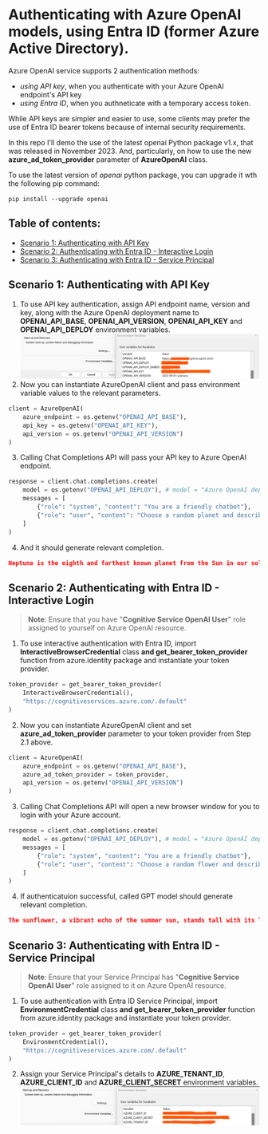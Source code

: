 # Authenticating with Azure OpenAI models, using Entra ID (former Azure Active Directory).

Azure OpenAI service supports 2 authentication methods:
- _using API key_, when you authenticate with your Azure OpenAI endpoint's API key
- _using Entra ID_, when you authneticate with a temporary access token.

While API keys are simpler and easier to use, some clients may prefer the use of Entra ID bearer tokens because of internal security requirements.

In this repo I'll demo the use of the latest openai Python package v1.x, that was released in November 2023. And, particularly, on how to use the new **azure_ad_token_provider** parameter of **AzureOpenAI** class.

To use the latest version of *openai* python package, you can upgrade it wth the following pip command:
```
pip install --upgrade openai
```

## Table of contents:
- [Scenario 1: Authenticating with API Key](https://github.com/LazaUK/AOAI-EntraIDAuth-SDKv1/tree/main#scenario-1-authenticating-with-api-key)
- [Scenario 2: Authenticating with Entra ID - Interactive Login](https://github.com/LazaUK/AOAI-EntraIDAuth-SDKv1/tree/main#scenario-2-authenticating-with-entra-id---interactive-login)
- [Scenario 3: Authenticating with Entra ID - Service Principal](https://github.com/LazaUK/AOAI-EntraIDAuth-SDKv1/tree/main#scenario-3-authenticating-with-entra-id---service-principal)

## Scenario 1: Authenticating with API Key
1. To use API key authentication, assign API endpoint name, version and key, along with the Azure OpenAI deployment name to **OPENAI_API_BASE**, **OPENAI_API_VERSION**, **OPENAI_API_KEY** and **OPENAI_API_DEPLOY** environment variables.
![screenshot_1.1_environment](images/api_1_environment.png)
2. Now you can instantiate AzureOpenAI client and pass environment variable values to the relevant parameters.
``` Python
client = AzureOpenAI(
    azure_endpoint = os.getenv("OPENAI_API_BASE"),
    api_key = os.getenv("OPENAI_API_KEY"),
    api_version = os.getenv("OPENAI_API_VERSION")
)
```
3. Calling Chat Completions API will pass your API key to Azure OpenAI endpoint.
``` Python
response = client.chat.completions.create(
    model = os.getenv("OPENAI_API_DEPLOY"), # model = "Azure OpenAI deployment name".
    messages = [
        {"role": "system", "content": "You are a friendly chatbot"},
        {"role": "user", "content": "Choose a random planet and describe it to me in 3 sentences."}
    ]
)
```
4. And it should generate relevant completion.
``` JSON
Neptune is the eighth and farthest known planet from the Sun in our solar system. It is a giant planet composed primarily of hydrogen and helium, with traces of methane, giving it a striking blue appearance. Neptune has a dynamic atmosphere with the fastest winds in the solar system, reaching speeds of over 1,100 miles per hour, and a series of dark spots caused by storm activities.
```

## Scenario 2: Authenticating with Entra ID - Interactive Login
>**Note**: Ensure that you have "**Cognitive Service OpenAI User**" role assigned to yourself on Azure OpenAI resource.
1. To use interactive authentication with Entra ID, import **InteractiveBrowserCredential** class **and get_bearer_token_provider** function from azure.identity package and instantiate your token provider.
``` Python
token_provider = get_bearer_token_provider(
    InteractiveBrowserCredential(),
    "https://cognitiveservices.azure.com/.default"
)
```
2. Now you can instantiate AzureOpenAI client and set **azure_ad_token_provider** parameter to your token provider from Step 2.1 above.
``` Python
client = AzureOpenAI(
    azure_endpoint = os.getenv("OPENAI_API_BASE"),
    azure_ad_token_provider = token_provider,
    api_version = os.getenv("OPENAI_API_VERSION")
)
```
3. Calling Chat Completions API will open a new browser window for you to login with your Azure account.
``` Python
response = client.chat.completions.create(
    model = os.getenv("OPENAI_API_DEPLOY"), # model = "Azure OpenAI deployment name".
    messages = [
        {"role": "system", "content": "You are a friendly chatbot"},
        {"role": "user", "content": "Choose a random flower and describe it to me in 3 sentences."}
    ]
)
```
4. If authenticatuion successful, called GPT model should generate relevant completion.
``` JSON
The sunflower, a vibrant echo of the summer sun, stands tall with its large, rough stem that hoists the bright yellow petals aloft. Each flower is actually a composite of hundreds of small florets that cluster together to form the eye-catching disk, circled by the flamboyant sun-like halo. This cheerful bloom not only follows the day's sun, performing a slow dance from east to west, but is also a symbol of loyalty and adoration.
```

## Scenario 3: Authenticating with Entra ID - Service Principal
>**Note**: Ensure that your Service Principal has "**Cognitive Service OpenAI User**" role assigned to it on Azure OpenAI resource.
1. To use authentication with Entra ID Service Principal, import **EnvironmentCredential** class **and get_bearer_token_provider** function from azure.identity package and instantiate your token provider.
``` Python
token_provider = get_bearer_token_provider(
    EnvironmentCredential(),
    "https://cognitiveservices.azure.com/.default"
)
```
2. Assign your Service Principal's details to **AZURE_TENANT_ID**, **AZURE_CLIENT_ID** and **AZURE_CLIENT_SECRET** environment variables.
![screenshot_3.2_environment](images/sp_1_environment.png)
